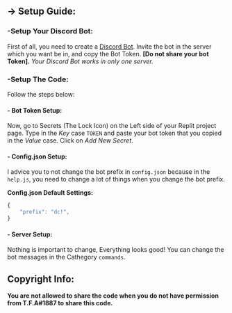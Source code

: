 ## → Setup Guide:
### -Setup Your Discord Bot:
First of all, you need to create a [Discord Bot](https://discord.com/developers/applications). Invite the bot in the server which you want be in, and copy the Bot Token. **[Do not share your bot Token].**
_Your Discord Bot works in only one server._

### -Setup The Code:
Follow the steps below:

#### - **Bot Token Setup:**

Now, go to Secrets (The Lock Icon) on the Left side of your Replit project page. Type in the _Key_ case `TOKEN` and paste your bot token that you copied in the _Value_ case. Click on _Add New Secret_.

#### - **Config.json Setup:**

I advice you to not change the bot prefix in `config.json` because in the `help.js`, you need  to change a lot of things when you change the bot prefix.

**Config.json Default Settings:**
```js
{
    "prefix": "dc!",
}  

```

#### **- Server Setup:**

Nothing is important to change, Everything looks good! You can change the bot messages in the Cathegory `commands`.

## Copyright Info:
**You are not allowed to share the code when you do not have permission from T.F.A#1887 to share this code.**

